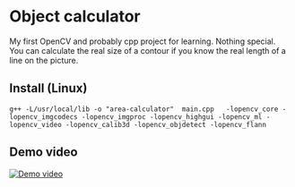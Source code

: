 # Object calculator
My first OpenCV and probably cpp project for learning. Nothing special.  
You can calculate the real size of a contour if you know the real length of a line on the picture.
## Install (Linux)
`g++ -L/usr/local/lib -o "area-calculator"  main.cpp   -lopencv_core -lopencv_imgcodecs -lopencv_imgproc -lopencv_highgui -lopencv_ml -lopencv_video -lopencv_calib3d -lopencv_objdetect -lopencv_flann`
## Demo video
[![Demo video](https://img.youtube.com/vi/Aq6pscyET9w/0.jpg)](https://youtu.be/Aq6pscyET9w)